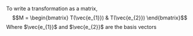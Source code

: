 To write a transformation as a matrix, $$M = \begin{bmatrix}
T(\vec{e_{1}}) & T(\vec{e_{2}})
\end{bmatrix}$$
Where $\vec{e_{1}}$ and $\vec{e_{2}}$ are the basis vectors


